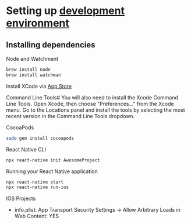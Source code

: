 # Setting up [development environment](https://reactnative.dev/docs/environment-setup)


## Installing dependencies

Node and Watchment

```bash
brew install node
brew install watchman
```

Install XCode via [App Store](https://itunes.apple.com/us/app/xcode/id497799835?mt=12)

Command Line Tools#
You will also need to install the Xcode Command Line Tools. Open Xcode, then choose "Preferences..." from the Xcode menu. Go to the Locations panel and install the tools by selecting the most recent version in the Command Line Tools dropdown.

CocoaPods

```bash
sudo gem install cocoapods
```

React Native CLI

```bash
npx react-native init AwesomeProject
```

Running your React Native application

```bash
npx react-native start
npx react-native run-ios
```

IOS Projects

* info.plist: App Transport Security Settings -> Allow Arbitrary Loads in Web Content: YES
